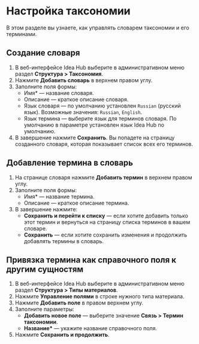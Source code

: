 # Настройка таксономии

В этом разделе вы узнаете, как управлять словарем таксономии и его терминами.


## Создание словаря

1. В веб-интерфейсе Idea Hub выберите в административном меню раздел **Структура > Таксономия**.
1. Нажмите **Добавить словарь** в верхнем правом углу.
1. Заполните поля формы:
   * Имя\* — название словаря.
   * Описание — краткое описание словаря.
   * Язык словаря — по умолчанию установлен `Russian` (русский язык). Возможные значения: `Russian`, `English`.
   * Язык термина — выберите язык для терминов словаря. По умолчанию в параметре установлен язык Idea Hub по умолчанию.
1. В завершение нажмите **Сохранить**. Вы попадете на страницу созданного словаря, которая показывает список всех его терминов.

## Добавление термина в словарь

1. На странице словаря нажмите **Добавить термин** в верхнем правом углу.
1. Заполните поля формы:
   * Имя\* — название термина.
   * Описание — краткое описание термина.
1. В завершение нажмите:
   * **Сохранить и перейти к списку** — если хотите добавить только этот термин и вернуться на страницу списка терминов в вашем словаре.
   * **Сохранить** — если хотите сохранить изменения и продолжить добавлять термины в словарь.

## Привязка термина как справочного поля к другим сущностям

1. В веб-интерфейсе Idea Hub выберите в административном меню раздел **Структура > Типы материалов**.
1. Нажмите **Управление полями** в строке нужного типа материала.
1. Нажмите **Добавить поле** в правом верхнем углу.
1. Заполните параметры:
   * **Добавить новое поле** — выберите значение **Связь > Термин таксономии**.
   * **Название\*** — укажите название справочного поля.
1. Нажмите **Сохранить и продолжить**.
